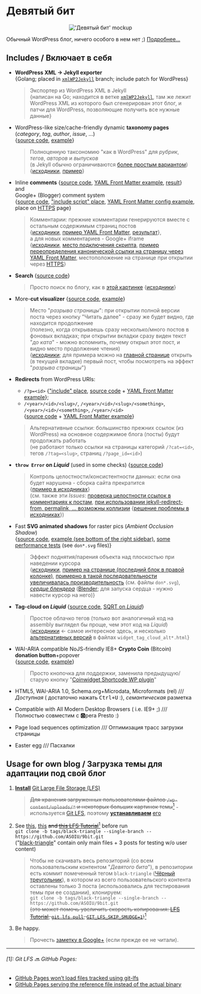 Девятый бит
===========
<p align="center" style="text-align:center"><img src="https://user-images.githubusercontent.com/6351274/34527970-a5b667a6-f0a7-11e7-92fe-5065a982cf58.png" alt="'Девятый бит' mockup"></p>

Обычный WordPress блог, ничего особого в нем нет ;)
[Подробнее…](https://plus.google.com/+ZiroKyl/posts/B9KuEZums2h)

Includes / Включает в себя
--------------------------
- **WordPress XML → Jekyll exporter**  
  {Golang; placed in [`xmlWP2Jekyll`](https://github.com/ASOIU/9bit/tree/xmlwp2jekyll) branch; include patch for WordPress}

  > Экспортер из WordPress XML в Jekyll  
  > {написан на Go; находится в ветке [`xmlWP2Jekyll`](https://github.com/ASOIU/9bit/tree/xmlwp2jekyll), там же лежит WordPress XML из которого был сгенерирован этот блог, и патчи для WordPress, позволяющие получить все нужные данные}

- WordPress-like size/cache-friendly dynamic **taxonomy pages** (_category_, _tag_, _author_, _issue_, …)  
  {[source code](https://github.com/ASOIU/9bit/blob/black-triangle/_layouts/taxonomy.html), [example](http://9b.asoiu.com/taxonomy/#/tag/сисадмин/)}

  > Полноценную таксономию "как в WordPress" для _рубрик_, _тегов_, _авторов_ и _выпусков_  
  > (в Jekyll обычно ограничиваются [более простым вариантом](https://github.com/jekyll/jekyll-feed/issues/70#issuecomment-159442173))  
  > {[исходники](https://github.com/ASOIU/9bit/blob/black-triangle/_layouts/taxonomy.html), [пример](http://9b.asoiu.com/taxonomy/#/category/голова-лом/)}

- Inline **comments** {[source code](https://github.com/ASOIU/9bit/blob/black-triangle/_layouts/post.html#L100-L134), [YAML Front Matter example](https://github.com/ASOIU/9bit/blob/black-triangle/_posts/2016-09-20-3704-ringsync-синхронизируем-на-полной-скорости-с.html#L33-L39), [result](http://9b.asoiu.com/2016/3704-ringsync-синхронизируем-на-полной-скорости-с/#comments)}  
  and  
  Google+ (Blogger) comment system  
  {[source code](https://github.com/ASOIU/9bit/blob/black-triangle/theme/comments.plus.js), ["include script" place](https://github.com/ASOIU/9bit/blob/black-triangle/_layouts/default.html#L70-L76), [YAML Front Matter config example](https://github.com/ASOIU/9bit/blob/black-triangle/_posts/2016-09-20-3704-ringsync-синхронизируем-на-полной-скорости-с.html#L32), place on [HTTPS](https://9b.asoiu.com/2016/3704-ringsync-синхронизируем-на-полной-скорости-с/#comments-plus) page}

  > Комментарии: прежние комментарии генерируются вместе с остальным содержимым страниц постов  
  > {[исходники](https://github.com/ASOIU/9bit/blob/black-triangle/_layouts/post.html#L100-L134), [пример YAML Front Matter](https://github.com/ASOIU/9bit/blob/black-triangle/_posts/2010-03-01-1379-hacked-by-behemoth.html#L24-L30), [результат](http://9b.asoiu.com/2016/1379-hacked-by-behemoth/#comments)},  
  > а для новых комментариев - Google+ iframe  
  > {[исходники](https://github.com/ASOIU/9bit/blob/black-triangle/theme/comments.plus.js), [место подключения скрипта](https://github.com/ASOIU/9bit/blob/black-triangle/_layouts/default.html#L70-L76), [пример переопределения канонической ссылки на страницу через YAML Front Matter](https://github.com/ASOIU/9bit/blob/black-triangle/_posts/2016-09-20-3704-ringsync-синхронизируем-на-полной-скорости-с.html#L32), местоположение на странице при открытии через [HTTPS](https://9b.asoiu.com/2016/3704-ringsync-синхронизируем-на-полной-скорости-с/#comments-plus)}

- **Search** {[source code](https://github.com/ASOIU/9bit/blob/black-triangle/_layouts/default.html#L146-L159)}

  > Просто поиск по блогу, как в [этой картинке](http://www.commitstrip.com/en/2015/11/26/search-engines/) {[исходники](https://github.com/ASOIU/9bit/blob/black-triangle/_layouts/default.html#L146-L159)}

- More-**cut visualizer** {[source code](https://github.com/ASOIU/9bit/blob/black-triangle/_layouts/default.html#L81), [example](http://9b.asoiu.com/2016/3704-ringsync-синхронизируем-на-полной-скорости-с/#more)}

  > Место "_разрыва страницы_": при открытии полной версии поста через кнопку "Читать далее" - сразу же будет видно, где находится продолжение  
  > (полезно, когда открываешь сразу несколько/много постов в фоновых вкладках; при открытии вкладки сразу виден текст "_до ката_" - можно вспомнить, почему открыл этот пост, и видно место продолжение чтения)  
  > {[исходники](https://github.com/ASOIU/9bit/blob/black-triangle/_layouts/default.html#L81); для примера можно на [главной странице](http://9b.asoiu.com) открыть (в текущей вкладке) первый пост, чтобы посмотреть на эффект "_разрыва страницы_"}

- **Redirects** from WordPress URIs:  
  - `/?p=<id>` {["include" place](https://github.com/ASOIU/9bit/blob/black-triangle/_layouts/default.html#L85-L89), [source code](https://github.com/ASOIU/9bit/blob/black-triangle/_includes/p_query_handler.html) + [YAML Front Matter example](https://github.com/ASOIU/9bit/blob/black-triangle/_posts/2016-09-20-3704-ringsync-синхронизируем-на-полной-скорости-с.html#L9)};  
  - `/<year>/<id>/<slug>/`, `/<year>/<id>/<slug>/<something>`, `/<year>/<id>/<something>`, `/<year>/<id>`  
    {[source code](https://github.com/ASOIU/9bit/blob/black-triangle/404.html) + [YAML Front Matter example](https://github.com/ASOIU/9bit/blob/black-triangle/_posts/2016-09-20-3704-ringsync-синхронизируем-на-полной-скорости-с.html#L10-L11)}

  > Альтернативные ссылки: большинство прежних ссылок (из WordPress) на основное содержимое блога (посты) будут продолжать работать  
  > (не работают только ссылки на страницы категорий `/?cat=<id>`, тегов `/?tag=<slug>`, страниц `/?page_id=<id>`)

- **`throw Error` on _Liquid_** (used in some checks) {[source code](https://github.com/ASOIU/9bit/blob/black-triangle/_includes/post_metadata.html#L38)}

  > Контроль целостности/консистентности данных: если она будет нарушена - сборка сайта прекратится  
  > {[пример в исходниках](https://github.com/ASOIU/9bit/blob/black-triangle/_includes/post_metadata.html#L38)}  
  > (см. также эти _Issues_: [проверка целостности ссылок в комментариях к постам](https://github.com/jekyll/jekyll/issues/6414), [при использовании jekyll-redirect-from, permalink, … возможны коллизии](https://github.com/jekyll/jekyll-redirect-from/issues/164) {[решение проблемы в исходниках](https://github.com/ASOIU/9bit/blob/black-triangle/_layouts/post.html#L13-L19)})

- Fast **SVG animated shadows** for raster pics (_Ambient Occlusion Shadow_)  
  {[source code](https://github.com/ASOIU/9bit/blob/black-triangle/theme/support-us/support-us.svg?short_path=34e022e), [example (see bottom of the right sidebar)](http://9b.asoiu.com/#sidebar), [some performance tests](https://github.com/ASOIU/9bit/tree/black-triangle/theme/support-us/SVG) (see `don*.svg` files)}

  > Эффект поднятия/парения объекта над плоскостью при наведении курсора  
  > {[исходники](https://github.com/ASOIU/9bit/blob/black-triangle/theme/support-us/support-us.svg?short_path=34e022e), [пример на странице (последний блок в правой колонке)](http://9b.asoiu.com/#sidebar), [примерно в такой последовательности увеличивалась производительность](https://github.com/ASOIU/9bit/tree/black-triangle/theme/support-us/SVG) (см. файлы `don*.svg`),  
  > [_сердце блендера_](http://9b.asoiu.com/theme/support-us/SVG/don2.2.svg) ([Blender](https://www.blender.org); для запуска сердца - нужно навести курсор на него)}

- **Tag-cloud on _Liquid_** {[source code](https://github.com/ASOIU/9bit/blob/black-triangle/_includes/widget_tag_cloud.html), [SQRT on _Liquid_](https://github.com/ASOIU/9bit/blob/black-triangle/_includes/widget_tag_cloud.html#L61-L62)}

  > Простое облачко тегов (только вот аналогичный код на assembly выглядел бы проще, чем этот код на _Liquid_)  
  > {[исходники](https://github.com/ASOIU/9bit/blob/black-triangle/_includes/widget_tag_cloud.html) ← самое интересное здесь, и несколько [альтернативных версий](https://github.com/ASOIU/9bit/tree/black-triangle/_includes) в файлах `widget_tag_cloud_alt*.html`}

- WAI-ARIA compatible NoJS-friendly IE8+ **Crypto Coin** (Bitcoin) **donation button**+popover  
  {[source code](https://github.com/ASOIU/9bit/tree/black-triangle/theme/crypto-currency), [example](http://9b.asoiu.com/theme/crypto-currency/example.html)}

  > Просто кнопочка для _поддержки_, заменила предыдущую/старую кнопку "[Coinwidget Shortcode WP plugin](https://wordpress.org/plugins/coinwidget-shortcode/)"


- HTML5, WAI-ARIA 1.0, Schema.org+Microdata, Microformats (rel)
  ///
  _Доступная_ ( достаточно нажать <kbd>Ctrl+U</kbd> :), _семантическая_ разметка
- Compatible with All Modern Desktop Browsers ( i.e. IE9+ ;)
  ///
  Полностью совместим с :o2:pera Presto :)
- Page load sequences optimization
  ///
  Оптимизация трасс загрузки страницы
- Easter egg
  ///
  Пасхалки

Usage for own blog / Загрузка темы для адаптации под свой блог
--------------------------------------------------------------
1. **[Install](https://github.com/git-lfs/git-lfs/releases/latest)** [Git Large File Storage (LFS)](https://git-lfs.github.com)

   > ~~Для хранения загруженных пользователями файлов `/wp-content/uploads/*` и некоторых больших картинок темы~~[<sup>1</sup>](#1) - используется [Git LFS](https://habrahabr.ru/post/255413/), поэтому **[устанавливаем](https://github.com/git-lfs/git-lfs/releases/latest)** [его](https://packagecloud.io/github/git-lfs/install#manual)
1. See [this](https://stackoverflow.com/questions/20280726/how-to-git-clone-a-specific-tag), [this](https://stackoverflow.com/questions/791959/download-a-specific-tag-with-git/792027#792027) ~~and [this LFS Tutorial](https://github.com/git-lfs/git-lfs/wiki/Tutorial#pulling-and-cloning)~~[<sup>1</sup>](#1) before run  
   `git clone -b tags/black-triangle --single-branch -- https://github.com/ASOIU/9bit.git`  
   ("[black-triangle](http://rampantgames.com/blog/?p=7745)" contain only main files + 3 posts for testing w/o user content)

   > Чтобы не скачивать весь репозиторий (со всем пользовательским контентом "_Девятого бита_"), в репозитории есть коммит помеченный тегом `black-triangle` ([Чёрный треугольник](https://habrahabr.ru/post/339782/)), в котором из всего пользовательского контента оставлены только 3 поста (использовались для тестирования темы при ее создании), клонируем:  
   > `git clone -b tags/black-triangle --single-branch -- https://github.com/ASOIU/9bit.git`  
   > ~~(это может помочь увеличить скорость копирования: [LFS Tutorial](https://github.com/git-lfs/git-lfs/wiki/Tutorial#pulling-and-cloning), [`git lfs pull`](https://github.com/git-lfs/git-lfs/issues/325#issuecomment-149713215), [`GIT_LFS_SKIP_SMUDGE=1`](https://stackoverflow.com/questions/36376136/is-it-possible-for-git-lfs-pull-to-ignore-some-files-folders))~~[<sup>1</sup>](#1)
1. Be happy.

   > Прочесть [заметку в Google+](https://plus.google.com/+ZiroKyl/posts/B9KuEZums2h) (если прежде ее не читали).

______
###### \[1\]: Git LFS :soon: GitHub Pages:

- [GitHub Pages won’t load files tracked using git-lfs](https://github.com/git-lfs/git-lfs/issues/791)
- [GitHub Pages serving the reference file instead of the actual binary](https://github.com/git-lfs/git-lfs/issues/1342)
